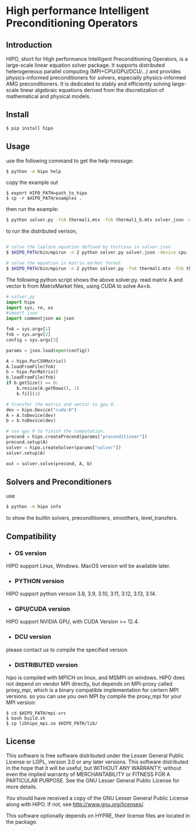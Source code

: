 # High performance Intelligent Preconditioning Operators

## Introduction

HIPO, short for High performance Intelligent Preconditioning Operators, is a large-scale linear equation solver package. It supports distributed heterogeneous parallel computing (MPI+CPU/GPU/DCU/...) and provides physics-informed preconditioners for solvers, especially physics-informed AMG preconditioners. It is dedicated to stably and efficiently solving large-scale linear algebraic equations derived from the discretization of mathematical and physical models.

## Install

``` bash
$ pip install hipo
```

## Usage
use the following command to get the help message:
```bash
$ python -m hipo help
```
copy the example out
```
$ export HIPO_PATH=path_to_hipo
$ cp -r $HIPO_PATH/examples .
```
then run the example:
```bash
$ python solver.py -fnA thermal1.mtx -fnb thermal1_b.mtx solver.json -device cuda:0
```
to run the distributed verison,
```bash

# solve the laplace equation defined by testcase in solver.json
$ $HIPO_PATH/bin/mpirun -n 2 python solver.py solver.json -device cpu

# solve the equation in matrix market format
$ $HIPO_PATH/bin/mpirun -n 2 python solver.py -fnA thermal1.mtx -fnb thermal1_b.mtx solver.json -device cuda:0

```

The following python script shows the above solver.py.
read matrix A and vector b from MatrixMarket files,
using CUDA to solve Ax=b.
```python
# solver.py
import hipo
import sys, re, os
#import json
import commentjson as json

fnA = sys.argv[1]
fnb = sys.argv[2]
config = sys.argv[3]

params = json.load(open(config))

A = hipo.ParCSRMatrix()
A.loadFromFile(fnA)
b = hipo.ParMatrix()
b.loadFromFile(fnb)
if b.getSize() == 0:
    b.resize(A.getRows(), 1)
    b.fill(1)

# transfer the matrix and vector to gpu 0.
dev = hipo.Device("cuda:0")
A = A.toDevice(dev)
b = b.toDevice(dev)

# use gpu 0 to finish the computation.
precond = hipo.createPrecond(params["preconditioner"])
precond.setup(A)
solver = hipo.createSolver(params["solver"])
solver.setup(A)

out = solver.solve(precond, A, b)
```

## Solvers and Preconditioners
use
```bash
$ python -m hipo info
```
to show the builtin solvers, preconditioners, smoothers, level_transfers.


## Compatibility
- ### OS version
HIPO support Linux, Windows.  MacOS version will be available later.

- ### PYTHON version
HIPO support python version 3.8, 3.9, 3.10, 3.11, 3.12, 3.13, 3.14. 

- ### GPU/CUDA version
HIPO support NVIDIA GPU, with CUDA Version >= 12.4. 

- ### DCU version
please contact us to compile the specified version.

- ### DISTRIBUTED version
hipo is compiled with MPICH on linux, and MSMPI on windows. HIPO does not depend on vendor MPI directly, 
but depends on MPI-proxy called proxy_mpi, which is a binary compatible implementation for certern MPI versions.
so you can use you own MPI by compile the proxy_mpi for your MPI version:
```
$ cd $HIPO_PATH/mpi-src
$ bash build.sh
$ cp libhipo_mpi.so $HIPO_PATH/lib/
```


## License

This software is free software distributed under the Lesser General Public 
License or LGPL, version 3.0 or any later versions. This software distributed 
in the hope that it will be useful, but WITHOUT ANY WARRANTY; without even 
the implied warranty of MERCHANTABILITY or FITNESS FOR A PARTICULAR PURPOSE. 
See the GNU Lesser General Public License for more details.

You should have received a copy of the GNU Lesser General Public License 
along with HIPO. If not, see <http://www.gnu.org/licenses/>.

This software optionally depends on HYPRE, their license files are located in the package.
